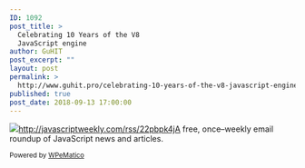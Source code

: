 ```yaml
---
ID: 1092
post_title: >
  Celebrating 10 Years of the V8
  JavaScript engine
author: GuHIT
post_excerpt: ""
layout: post
permalink: >
  http://www.guhit.pro/celebrating-10-years-of-the-v8-javascript-engine/
published: true
post_date: 2018-09-13 17:00:00
---
```

<img class="wpe_imgrss" src="https://res.cloudinary.com/cpress/image/upload/w_1280,e_sharpen:60/j3xn58lvu8ogzoyibevx.jpg">http://javascriptweekly.com/rss/22pbpk4jA free, once&ndash;weekly email roundup of JavaScript news and articles.<p class="wpematico_credit"><small>Powered by <a href="http://www.wpematico.com" target="_blank">WPeMatico</a></small></p>